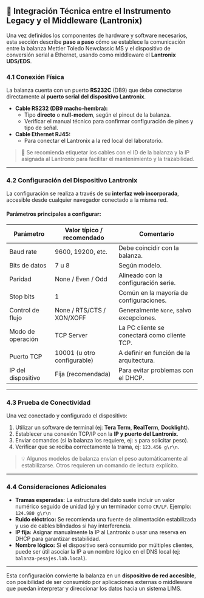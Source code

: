 ## 🔧 Integración Técnica entre el Instrumento Legacy y el Middleware (Lantronix)

Una vez definidos los componentes de hardware y software necesarios, esta sección describe **paso a paso** cómo se establece la comunicación entre la balanza Mettler Toledo Newclassic MS y el dispositivo de conversión serial a Ethernet, usando como middleware el **Lantronix UDS/EDS**.

### 4.1 Conexión Física

La balanza cuenta con un puerto **RS232C** (DB9) que debe conectarse directamente al **puerto serial del dispositivo Lantronix**.

- **Cable RS232 (DB9 macho-hembra):**
    - Tipo **directo** o **null-modem**, según el pinout de la balanza.
    - Verificar el manual técnico para confirmar configuración de pines y tipo de señal.
- **Cable Ethernet RJ45:**
    - Para conectar el Lantronix a la red local del laboratorio.

> 🧠 Se recomienda etiquetar los cables con el ID de la balanza y la IP asignada al Lantronix para facilitar el mantenimiento y la trazabilidad.

---

### 4.2 Configuración del Dispositivo Lantronix

La configuración se realiza a través de su **interfaz web incorporada**, accesible desde cualquier navegador conectado a la misma red.

#### Parámetros principales a configurar:

| Parámetro              | Valor típico / recomendado      | Comentario                                      |
|------------------------|----------------------------------|--------------------------------------------------|
| Baud rate              | 9600, 19200, etc.               | Debe coincidir con la balanza.                  |
| Bits de datos          | 7 u 8                           | Según modelo.                                   |
| Paridad                | None / Even / Odd               | Alineado con la configuración serie.            |
| Stop bits              | 1                               | Común en la mayoría de configuraciones.         |
| Control de flujo       | None / RTS/CTS / XON/XOFF       | Generalmente `None`, salvo excepciones.         |
| Modo de operación      | TCP Server                      | La PC cliente se conectará como cliente TCP.    |
| Puerto TCP             | 10001 (u otro configurable)     | A definir en función de la arquitectura.        |
| IP del dispositivo     | Fija (recomendada)              | Para evitar problemas con el DHCP.              |

---

### 4.3 Prueba de Conectividad

Una vez conectado y configurado el dispositivo:

1. Utilizar un software de terminal (ej: **Tera Term**, **RealTerm**, **Docklight**).
2. Establecer una conexión TCP/IP con la **IP y puerto del Lantronix**.
3. Enviar comandos (si la balanza los requiere, ej: `S` para solicitar peso).
4. Verificar que se reciba correctamente la trama, ej: `123.456 g\r\n`.

> 💡 Algunos modelos de balanza envían el peso automáticamente al estabilizarse. Otros requieren un comando de lectura explícito.

---

### 4.4 Consideraciones Adicionales

- **Tramas esperadas:** La estructura del dato suele incluir un valor numérico seguido de unidad (`g`) y un terminador como `CR/LF`. Ejemplo: `124.980 g\r\n`
- **Ruido eléctrico:** Se recomienda una fuente de alimentación estabilizada y uso de cables blindados si hay interferencia.
- **IP fija:** Asignar manualmente la IP al Lantronix o usar una reserva en DHCP para garantizar estabilidad.
- **Nombre lógico:** Si el dispositivo será consumido por múltiples clientes, puede ser útil asociar la IP a un nombre lógico en el DNS local (ej: `balanza-pesajes.lab.local`).

---

Esta configuración convierte la balanza en un **dispositivo de red accesible**, con posibilidad de ser consumido por aplicaciones externas o middleware que puedan interpretar y direccionar los datos hacia un sistema LIMS.

